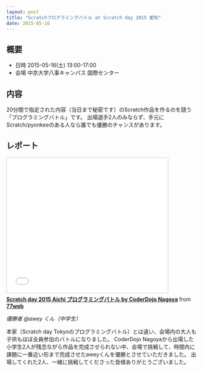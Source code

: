 ```yaml
---
layout: post
title: "Scratchプログラミングバトル at Scratch day 2015 愛知"
date: 2015-05-16
---
```


## 概要

* 日時 2015-05-16(土) 13:00-17:00
* 会場 中京大学八事キャンパス 国際センター

## 内容

20分間で指定された内容（当日まで秘密です）のScratch作品を作るのを競う「プログラミングバトル」です。
出場選手2人のみならず、手元にScratch/pyonkeeのある人なら誰でも優勝のチャンスがあります。

## レポート

<iframe src="//www.slideshare.net/slideshow/embed_code/key/zg73UpSlvIrL3U" width="425" height="355" frameborder="0" marginwidth="0" marginheight="0" scrolling="no" style="border:1px solid #CCC; border-width:1px; margin-bottom:5px; max-width: 100%;" allowfullscreen> </iframe> <div style="margin-bottom:5px"> <strong> <a href="//www.slideshare.net/77web/scratch-day-2015-aichi" title="Scratch day 2015 Aichi プログラミングバトル by CoderDojo Nagoya" target="_blank">Scratch day 2015 Aichi プログラミングバトル by CoderDojo Nagoya</a> </strong> from <strong><a href="//www.slideshare.net/77web" target="_blank">77web</a></strong> </div>

*優勝者 @awey くん（中学生）*

本家（Scratch day Tokyoのプログラミングバトル）とは違い、会場内の大人も子供もほぼ全員参加のバトルになりました。
CoderDojo Nagoyaから出場した小学生2人が残念ながら作品を完成させられない中、会場で挑戦して、時間内に課題に一番近い形まで完成させたaweyくんを優勝とさせていただきました。
出場してくれた2人、一緒に挑戦してくださった皆様ありがとうございました。

